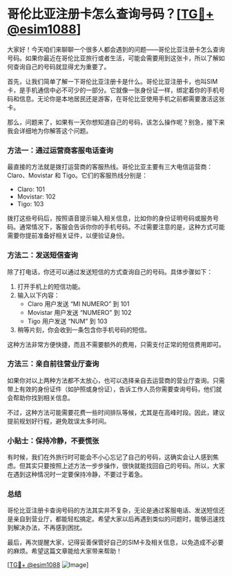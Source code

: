 # 哥伦比亚注册卡怎么查询号码？[[TG💪+ @esim1088](https://t.me/s/esim1088)]

大家好！今天咱们来聊聊一个很多人都会遇到的问题——哥伦比亚注册卡怎么查询号码。如果你最近在哥伦比亚旅行或者生活，可能会需要用到这张卡，所以了解如何查询自己的号码就显得尤为重要了。

首先，让我们简单了解一下哥伦比亚注册卡是什么。哥伦比亚注册卡，也叫SIM卡，是手机通信中必不可少的一部分。它就像一张身份证一样，绑定着你的手机号码和信息。无论你是本地居民还是游客，在哥伦比亚使用手机之前都需要激活这张卡。

那么，问题来了，如果有一天你想知道自己的号码，该怎么操作呢？别急，接下来我会详细地为你解答这个问题。

### 方法一：通过运营商客服电话查询

最直接的方法就是拨打运营商的客服热线。哥伦比亚主要有三大电信运营商：Claro、Movistar 和 Tigo。它们的客服热线分别是：

- Claro: 101
- Movistar: 102
- Tigo: 103

拨打这些号码后，按照语音提示输入相关信息，比如你的身份证明号码或服务号码。通常情况下，客服会告诉你你的手机号码。不过需要注意的是，这种方式可能需要你提前准备好相关证件，以便验证身份。

### 方法二：发送短信查询

除了打电话，你还可以通过发送短信的方式查询自己的号码。具体步骤如下：

1. 打开手机上的短信功能。
2. 输入以下内容：
   - Claro 用户发送 “MI NUMERO” 到 101
   - Movistar 用户发送 “NUMERO” 到 102
   - Tigo 用户发送 “NUM” 到 103
3. 稍等片刻，你会收到一条包含你手机号码的短信。

这种方法非常方便快捷，而且不需要额外的费用，只需支付正常的短信费用即可。

### 方法三：亲自前往营业厅查询

如果你对以上两种方法都不太放心，也可以选择亲自去运营商的营业厅查询。只需带上有效的身份证件（如护照或身份证），告诉工作人员你需要查询号码，他们就会帮助你找到相关信息。

不过，这种方法可能需要花费一些时间排队等候，尤其是在高峰时段。因此，建议提前规划好行程，避免耽误太多时间。

### 小贴士：保持冷静，不要慌张

有时候，我们在外旅行时可能会不小心忘记了自己的号码，这确实会让人感到焦虑。但其实只要按照上述方法一步步操作，很快就能找回自己的号码。所以，大家在遇到这种情况时一定要保持冷静，不要过于着急。

### 总结

哥伦比亚注册卡查询号码的方法其实并不复杂，无论是通过客服电话、发送短信还是亲自到营业厅，都能轻松搞定。希望大家以后再遇到类似的问题时，能够迅速找到解决办法，不再感到困扰。

最后，再次提醒大家，记得妥善保管好自己的SIM卡及相关信息，以免造成不必要的麻烦。希望这篇文章能给大家带来帮助！

[[TG💪+ @esim1088](https://t.me/s/esim1088) ![Image](https://i.postimg.cc/4NQfJmqS/Snipaste-2025-05-13-00-14-12.png)]